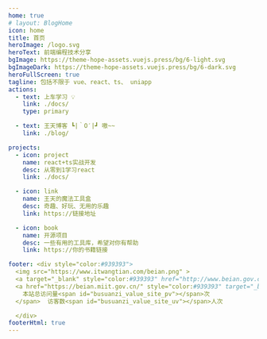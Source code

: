 ```yaml
---
home: true
# layout: BlogHome
icon: home
title: 首页 
heroImage: /logo.svg
heroText: 前端编程技术分享 
bgImage: https://theme-hope-assets.vuejs.press/bg/6-light.svg
bgImageDark: https://theme-hope-assets.vuejs.press/bg/6-dark.svg
heroFullScreen: true
tagline: 包括不限于 vue、react、ts、 uniapp  
actions:
  - text: 上车学习 💡
    link: ./docs/
    type: primary

  - text: 王天博客 ┗|｀O′|┛ 嗷~~
    link: ./blog/

projects:
  - icon: project
    name: react+ts实战开发
    desc: 从零到1学习react
    link: ./docs/

  - icon: link
    name: 王天的魔法工具盒
    desc: 奇趣、好玩、无用的乐趣          
    link: https://链接地址

  - icon: book
    name: 开源项目
    desc: 一些有用的工具库，希望对你有帮助
    link: https://你的书籍链接

footer: <div style="color:#939393">
  <img src="https://www.itwangtian.com/beian.png" >
  <a target="_blank" style="color:#939393" href="http://www.beian.gov.cn/portal/registerSystemInfo?recordcode=11010602105191">京公网安备 11010602105191号</a> &nbsp;&nbsp;
  <a href="https://beian.miit.gov.cn/" style="color:#939393" target="_blank">豫ICP备2020025758号-2</a>&nbsp;&nbsp; | &nbsp;&nbsp;Copyright © 2023-present   <span id="busuanzi_container_site_pv">
    本站总访问量<span id="busuanzi_value_site_pv"></span>次
  </span>  访客数<span id="busuanzi_value_site_uv"></span>人次

  </div>
footerHtml: true 
---
```



